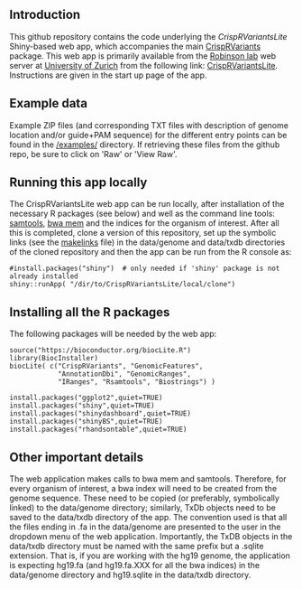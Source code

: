 ## Introduction

This github repository contains the code underlying the *CrispRVariantsLite* Shiny-based web app, which accompanies the main [CrispRVariants](http://www.bioconductor.org/packages/CrispRVariants.html) package.  This web app is primarily available from the [Robinson lab](http://www.imls.uzh.ch/research/robinson.html) web server at [University of Zurich](http://www.uzh.ch/de.html) from the following link: [CrispRVariantsLite](http://imlspenticton.uzh.ch:3838/CrispRVariantsLite).  Instructions are given in the start up page of the app.

## Example data

Example ZIP files (and corresponding TXT files with description of genome location and/or guide+PAM sequence) for the different entry points can be found in the [/examples/](https://github.com/markrobinsonuzh/CrispRVariantsLite/tree/master/examples) directory.  If retrieving these files from the github repo, be sure to click on 'Raw' or 'View Raw'.

## Running this app locally

The CrispRVariantsLite web app can be run locally, after installation of the necessary R packages (see below) and well as the command line tools: [samtools](http://www.htslib.org/), [bwa mem](http://bio-bwa.sourceforge.net/) and the indices for the organism of interest. After all this is completed, clone a version of this repository, set up the symbolic links (see the [makelinks](https://github.com/markrobinsonuzh/CrispRVariantsLite/blob/master/makelinks) file) in the data/genome and data/txdb directories of the cloned repository and then the app can be run from the R console as:

    #install.packages("shiny")  # only needed if 'shiny' package is not already installed
    shiny::runApp( "/dir/to/CrispRVariantsLite/local/clone")

## Installing all the R packages

The following packages will be needed by the web app:

    source("https://bioconductor.org/biocLite.R")
    library(BiocInstaller)
    biocLite( c("CrispRVariants", "GenomicFeatures",
                "AnnotationDbi", "GenomicRanges",
                "IRanges", "Rsamtools", "Biostrings") )

    install.packages("ggplot2",quiet=TRUE)
    install.packages("shiny",quiet=TRUE)
    install.packages("shinydashboard",quiet=TRUE)
    install.packages("shinyBS",quiet=TRUE)
    install.packages("rhandsontable",quiet=TRUE)


## Other important details

The web application makes calls to bwa mem and samtools.  Therefore, for every organism of interest, a bwa index will need to be created from the genome sequence.  These need to be copied (or preferably, symbolically linked) to the data/genome directory; similarly, TxDb objects need to be saved to the data/txdb directory of the app.  The convention used is that all the files ending in .fa in the data/genome are presented to the user in the dropdown menu of the web application.  Importantly, the TxDB objects in the data/txdb directory must be named with the same prefix but a .sqlite extension.  That is, if you are working with the hg19 genome, the application is expecting hg19.fa (and hg19.fa.XXX for all the bwa indices) in the data/genome directory and hg19.sqlite in the data/txdb directory.

